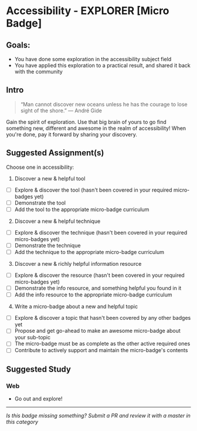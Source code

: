 Accessibility - EXPLORER [Micro Badge]
===================================================

Goals:
------

- You have done some exploration in the accessibility subject field
- You have applied this exploration to a practical result, and shared it back with the community


Intro
-----

> “Man cannot discover new oceans unless he has the courage to lose sight of the shore.” ― André Gide

Gain the spirit of exploration. Use that big brain of yours to go find something new, different and awesome in the realm of accessibility! When you're done, pay it forward by sharing your discovery.


Suggested Assignment(s)
---------------------

Choose one in accessibility:

1) Discover a new & helpful tool
  - [ ] Explore & discover the tool (hasn't been covered in your required micro-badges yet)
  - [ ] Demonstrate the tool
  - [ ] Add the tool to the appropriate micro-badge curriculum

2) Discover a new & helpful technique
  - [ ] Explore & discover the technique (hasn't been covered in your required micro-badges yet)
  - [ ] Demonstrate the technique
  - [ ] Add the technique to the appropriate micro-badge curriculum

3) Discover a new & richly helpful information resource
  - [ ] Explore & discover the resource (hasn't been covered in your required micro-badges yet)
  - [ ] Demonstrate the info resource, and something helpful you found in it
  - [ ] Add the info resource to the appropriate micro-badge curriculum

4) Write a micro-badge about a new and helpful topic
  - [ ] Explore & discover a topic that hasn't been covered by any other badges yet
  - [ ] Propose and get go-ahead to make an awesome micro-badge about your sub-topic
  - [ ] The micro-badge must be as complete as the other active required ones
  - [ ] Contribute to actively support and maintain the micro-badge's contents

Suggested Study
---------------

### Web
- Go out and explore!


-----

  *Is this badge missing something? Submit a PR and review it with a master in this category*

